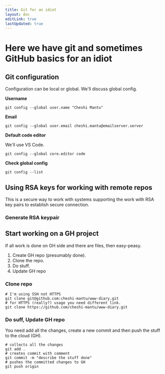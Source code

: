 ```yaml
---
title: Git for an idiot
layout: doc
editLink: true
lastUpdated: true
---
```


# Here we have git and sometimes GitHub basics for an idiot

## Git configuration

Configuration can be local or global. We'll discuss global config.

**Username**

```shell
git config --global user.name "Cheshi Mantu"
```

**Email**

```shell
git config --global user.email cheshi.mantu@emailserver.server
```

**Default code editor**

We'll use VS Code.

```shell
git config --global core.editor code
```

**Check global config**

```shell
git config --list
```

## Using RSA keys for working with remote repos

This is a secure way to work with systems supporting the work with RSA key pairs to establish secure connection.

### Generate RSA keypair



## Start working on a GH project

If all work is done on GH side and there are files, then easy-peasy.

1. Create GH repo (presumably done).
2. Clone the repo.
3. Do stuff.
4. Update GH repo

### Clone repo

```shell
# I'm using SSH not HTTPS
git clone git@github.com:cheshi-mantu/www-diary.git
# for HTTPS (really?) usage you need different link.
git clone https://github.com/cheshi-mantu/www-diary.git
```

### Do suff, Update GH repo

You need add all the changes, create a new commit and then push the stuff to the cloud (GH).

```shell
# collects all the changes
git add .
# creates commit with comment
git commit -m "describe the stuff done"
# pushes the committed changes to GH
git push origin
```